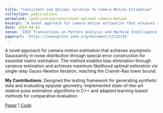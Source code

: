 ```yaml
---
title: "Consistent and Optimal Solution to Camera Motion Estimation"
collection: publications
permalink: /publication/consistent-optimal-camera-motion
excerpt: 'A novel approach for camera motion estimation that achieves asymptotic Gaussianity in noise distribution through special error construction for essential matrix estimation. The method enables bias elimination through variance estimation and achieves maximum likelihood optimal estimation via single-step Gauss-Newton iteration, reaching the Cramér-Rao lower bound.'
date: 2024-08-01
venue: 'IEEE Transactions on Pattern Analysis and Machine Intelligence (TPAMI)'
paperurl: 'https://ieeexplore.ieee.org/document/11132316'
---
```


A novel approach for camera motion estimation that achieves asymptotic Gaussianity in noise distribution through special error construction for essential matrix estimation. The method enables bias elimination through variance estimation and achieves maximum likelihood optimal estimation via single-step Gauss-Newton iteration, reaching the Cramér-Rao lower bound.

**My Contributions:** Designed the testing framework for generating synthetic data and evaluating epipolar geometry. Implemented state-of-the-art relative pose estimation algorithms in C++ and adapted learning-based methods for comparative evaluation.

[Paper](https://ieeexplore.ieee.org/document/11132316) | [Code](https://github.com/LIAS-CUHKSZ/Epipolar_evaluation)